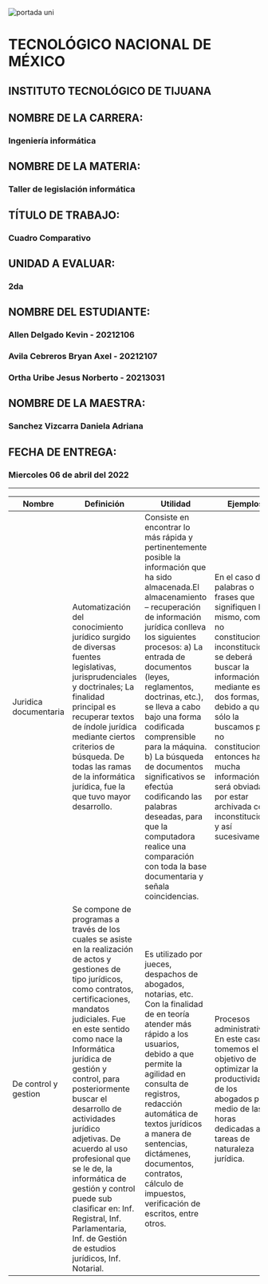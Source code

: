 ![portada uni](https://user-images.githubusercontent.com/101743883/161363304-dc9ef832-b950-4c0f-9f08-b481a8ab5f1b.png)

# TECNOLÓGICO NACIONAL DE MÉXICO
## INSTITUTO TECNOLÓGICO DE TIJUANA 
## NOMBRE DE LA CARRERA: 
### Ingeniería informática
## NOMBRE DE LA MATERIA: 
### Taller de legislación informática
## TÍTULO DE TRABAJO: 
### Cuadro Comparativo
## UNIDAD A EVALUAR: 
### 2da
## NOMBRE DEL ESTUDIANTE: 
### Allen Delgado Kevin - 20212106
### Avila Cebreros Bryan Axel - 20212107
### Ortha Uribe Jesus Norberto - 20213031
## NOMBRE DE LA MAESTRA:
### Sanchez Vizcarra Daniela Adriana
## FECHA DE ENTREGA:
### Miercoles 06 de abril del 2022
----------------------------------
| Nombre | Definición | Utilidad | Ejemplos |
|--------|------------|----------|----------|
|Juridica documentaria|Automatización del conocimiento jurídico surgido de diversas fuentes legislativas, jurisprudenciales y doctrinales; La finalidad principal es recuperar textos de índole jurídica mediante ciertos criterios de búsqueda. De todas las ramas de la informática jurídica, fue la que tuvo mayor desarrollo.|Consiste en encontrar lo más rápida y pertinentemente posible la información que ha sido almacenada.El almacenamiento – recuperación de información jurídica conlleva los siguientes procesos: a) La entrada de documentos (leyes, reglamentos, doctrinas, etc.), se lleva a cabo bajo una forma codificada comprensible para la máquina. b) La búsqueda de documentos significativos se efectúa codificando las palabras deseadas, para que la computadora realice una comparación con toda la base documentaria y señala coincidencias. |En el caso de palabras o frases que signifiquen lo mismo, como: no constitucional e inconstitucional, se deberá buscar la información mediante estas dos formas, debido a que si sólo la buscamos por no constitucional, entonces habrá mucha información que será obviada por estar archivada como inconstitucional y así sucesivamente.|
|De control y gestion|Se compone de programas  a través de los cuales se  asiste en la realización de actos y gestiones de tipo jurídicos,  como contratos, certificaciones, mandatos judiciales. Fue en este sentido como nace la Informática jurídica de gestión y control, para posteriormente buscar el desarrollo de actividades jurídico adjetivas. De acuerdo al uso profesional que se le de, la informática de gestión y control puede sub clasificar en: Inf. Registral, Inf. Parlamentaria, Inf. de Gestión de estudios jurídicos, Inf. Notarial.|Es utilizado por jueces, despachos de abogados, notarias, etc. Con la finalidad de en teoría atender más rápido a los usuarios, debido a que permite la agilidad en consulta de registros, redacción automática de textos jurídicos a manera de sentencias, dictámenes, documentos, contratos, cálculo de impuestos, verificación de escritos, entre otros.|Procesos administrativos, En este caso, tomemos el objetivo de optimizar la productividad de los abogados por medio de las horas dedicadas a tareas de naturaleza jurídica. |Metadocumentaria|A través de la cual se ayuda o apoya en la toma de decisiones, a través de sistemas de inteligencia artificial que brinden soluciones a ciertas problemáticas jurídicas.En un aspecto más avanzado, la inteligencia artificial, materializada a través de sistemas expertos que estructuran conocimientos especializados, obtienen conclusiones a partir de la información que se les suministra. Generalmente bajo la modalidad “pregunta-respuesta”, facilitando la toma de decisiones.|Son una rama de la inteligencia artificial que hace un amplio uso del conocimiento especializado para resolver problemas como un especialista humano (habilidades que la mayoría no posee).Es un sistema de cómputo que emula la habilidad de tomar decisiones de un especialista humano.|Mediante procesos de inteligencia artificial pueden redactar documentos partiendo de pocas premisas, y corregirse errores ortográficos y gramaticales.|
